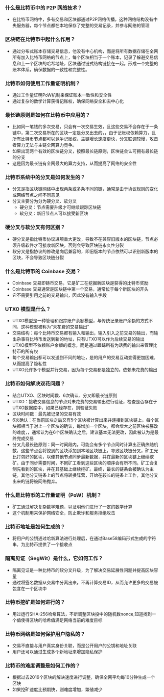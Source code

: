 
### 什么是比特币中的 P2P 网络技术？

- 在比特币网络中，多有交易和区块都通过P2P网络传播，这种网络结构没有中央服务器，每个节点都在本地保存了完整的交易记录，并参与网络的管理

### 区块链在比特币中起什么作用？

- 通过分布式账本存储交易信息，他没有中心机构，而是将所有数据存储在全网所有加入比特币网络的节点上，每个区块相当于一个账本，记录了躲避交易信息和上一个区块的哈希地址，区块通过链式结构链接在一起，形成一个完整的账本体系，确保数据的一致性和完整性。

### 比特币如何使用工作量证明机制？

- 通过工作量证明PoW机制来保证账本一致性和安全性
- 通过复杂的数学计算获得记账权，确保网络安全和去中心化

### 最长链原则是如何在比特币中应用的？

- 比如同一笔钱的多次交易，只会有一次交易生效，且这些交易不会存在于一条链中，第二次交易所在的区块一定是分叉出去的，，由于记账权依赖算力，且所有比特币节点都可以竞争记账权，主链增长速度更快，分叉联调较慢，攻击者算力无法与主链全网算力竞争。
- 如果出现两个有效的区块链分叉，按照最长链原则，区块链会认可拥有最长链的分支
- 这是因为最长链有全网最大的算力支持，从而提高了网络的安全性

### 比特币系统中的分叉是如何发生的？

- 分叉是指区块链网络中出现两条或多条不同的链，通常是由于协议规则的变化或网络节点之间不同意见
- 分叉主要分为分为硬分叉、软分叉
  - 硬分叉：节点需要升级才可继续跟踪区块链
  - 软分叉：新旧节点人可以接受新区块

### 硬分叉与软分叉有何区别？

- 硬分叉是指比特币协议进项重大更改，导致不在兼容旧版本的区块链，节点必须升级软件才可接收新区块，否则会导致区块链永久性分裂
- 软分叉是指协议的修改是向后兼容的，即旧版本的节点依然可以识别新版本的区块，不会导致区块链分裂

### 什么是比特币的 Coinbase 交易？

- Coinbase 交易即铸币交易，它是矿工在挖掘新区块是获得的比特币奖励
- Coinbase 交易通常是区块链中第一个交易，通常位于每个新区块的开头
- 它不需要引用之前的交易输出，因此没有输入字段

### UTXO 模型是什么？

- UTXO模型是一种管理和跟踪账户余额模型，与传统记录账户余额的方式不同，这种模型被称为“未花费的交易输出”
- 交易结构：每个比特币交易都有输入和输出，输入引入之前交易的输出，而输出杂事将比特币发送到新的地址，只有UTXO可以作为后续交易的输出
- UTXO模型不依赖账户余额的概念，而是通过跟踪所有为话费的输出来管理比特币的所有权
- 每个交易输出都可以发送到不同的地址，是的用户的交易互动变得更加困难，从而提高了隐私性
- UTXO允许多个模型并行交易，因为每个交易都是独立的，依赖未花费的输出

### 比特币如何解决双花问题？

- 结合UTXO、区块时间戳、6次确认、分叉即最长链原则
- UTXO：接收交易信息的节点对未花费的交易输出进行验证，检查是否存在于UTXO数据库中，如果已经存在，则验证失败
- 区块时间戳：最先被记录的交易有效
- 6次确认：在当前区块之后又有5个区块被计算出来并连接到区块链上，每个区块都相当于对上一个区块的确认，每增加一个区块，都会增大之前区块被篡改的难度，，通常认为在6个区块确认之后，建议基本无法更改，因此被认为是最终完成交易
- 分叉几最长链原则：同一时间段内，可能会有多个节点同时计算出正确热随机数，这些节点会将挖到的区块添加到本地区块链上，导致区块链分叉，矿工光比打包好的区块，以便其他节点同步最新数据，并在最新的区块链上继续挖矿。由于同步需要时间，不同矿工看到这些区块的顺序会有所不同。矿工会复制先看到的区块，并在其基础上继续挖矿。最终，最长的链条会被确认为主链，其他分支链条上的节点将转换阵营，开始在较长的链条上工作，其他分叉出来的链将被网络抛弃。

### 什么是比特币的工作量证明（PoW）机制？

- 矿工通过解决复杂数学难题，以证明他们进行了一定的数学计算
- 这个机制用来保护网络安全，防止欺诈和服务拒绝攻击

### 比特币地址是如何生成的？

- 将用户的公钥通过哈新算法进行处理后，在通过Base58编码形式生成的字符串，为比特币提供了一个接收点

### 隔离见证（SegWit）是什么，它如何工作？

- 隔离见证是一种比特币的软分叉升级，为了解决交易延展性问题并提高区块容量
- 通过将签名数据从交易中分离出来，不再计算交易ID，从而允许更多的交易被包含在一个区块中

### 比特币挖矿是如何进行的？

- 用过运行SHA-256哈希算法，不断调整区块投中的随机数nonce,知道找到一个值使得区块的哈希值满足网络当前的难度目标

### 比特币网络是如何保护用户隐私的？

- 交易不直接与用户真实身份关联，而是公开用户的公钥和地址关联
- 用户还可以通过生成多个新地址来增加隐私保护

### 比特币的难度调整是如何工作的？

- 根据过去2016个区块的解决速度进行调整，确保全网平均每10分钟生成一个区块
- 如果挖矿速度比预期快，则难度增加，繁殖减少